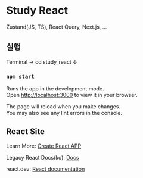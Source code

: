 # Study React

Zustand(JS, TS), React Query, Next.js, ...

## 실행

Terminal → cd study_react ↓

### `npm start`

Runs the app in the development mode.\
Open [http://localhost:3000](http://localhost:3000) to view it in your browser.

The page will reload when you make changes.\
You may also see any lint errors in the console.

## React Site

Learn More: [Create React APP](https://create-react-app.dev/docs/getting-started)

Legacy React Docs(ko): [Docs](https://ko.legacy.reactjs.org/docs/getting-started.html)

react.dev: [React documentation](https://react.dev/learn)